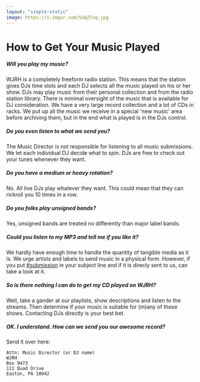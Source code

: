 ```yaml
---
layout: "simple-static"
image: https://i.imgur.com/SUq2Tvq.jpg
---
```


# How to Get Your Music Played
##### Will you play my music?
WJRH is a completely freeform radio station. This means that the station gives DJs time slots and each DJ selects all the music played on his or her show. DJs may play music from their personal collection and from the radio station library. There is minimal oversight of the music that is available for DJ consideration. We have a very large record collection and a lot of CDs in racks. We put up all the music we receive in a special 'new music' area before archiving them, but in the end what is played is in the DJs control.

##### Do you even listen to what we send you?
The Music Director is not responsible for listening to all music submissions. We let each individual DJ decide what to spin. DJs are free to check out your tunes whenever they want.

##### Do you have a medium or heavy rotation?
No. All live DJs play whatever they want. This could mean that they can rickroll you 10 times in a row.

##### Do you folks play unsigned bands?
Yes, unsigned bands are treated no differently than major label bands.

##### Could you listen to my MP3 and tell me if you like it?
We hardly have enough time to handle the quantity of tangible media as it is. We urge artists and labels to send music in a physical form. However, if you put [#submission](/contact) in your subject line and if it is direcly sent to us, can take a look at it.

##### So is there nothing I can do to get my CD played on WJRH?
Well, take a gander at our playlists, show descriptions and listen to the streams. Then determine if your music is suitable for (m)any of these shows. Contacting DJs directly is your best bet.

##### OK. I understand. How can we send you our awesome record?
Send it over here:

```
Attn: Music Director (or DJ name)
WJRH
Box 9473
111 Quad Drive
Easton, PA 18042
```
